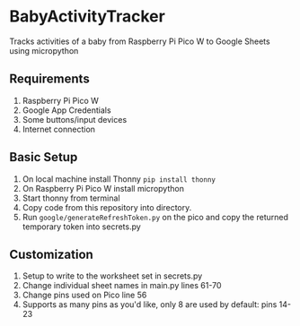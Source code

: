 # BabyActivityTracker
 Tracks activities of a baby from Raspberry Pi Pico W to Google Sheets using micropython


## Requirements
1. Raspberry Pi Pico W
2. Google App Credentials
3. Some buttons/input devices
4. Internet connection


## Basic Setup
1. On local machine install Thonny `pip install thonny`
2. On Raspberry Pi Pico W install micropython
3. Start thonny from terminal
4. Copy code from this repository into directory.
5. Run `google/generateRefreshToken.py` on the pico and copy the returned temporary token into secrets.py


## Customization
1. Setup to write to the worksheet set in secrets.py
2. Change individual sheet names in main.py lines 61-70
3. Change pins used on Pico line 56
4. Supports as many pins as you'd like, only 8 are used by default: pins 14-23
